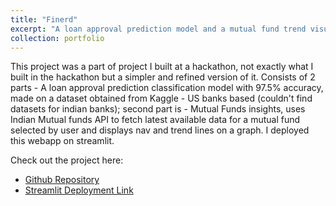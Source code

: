 ```yaml
---
title: "Finerd"
excerpt: "A loan approval prediction model and a mutual fund trend visualisation web app.<br/><img src='/images/finerd.png'>"
collection: portfolio
---
```


This project was a part of project I built at a hackathon, not exactly what I built in the hackathon but a simpler and refined version of it. Consists of 2 parts - A loan approval prediction classification model with 97.5% accuracy, made on a dataset obtained from Kaggle - US banks based (couldn't find datasets for indian banks); second part is - Mutual Funds insights, uses Indian Mutual funds API to fetch latest available data for a mutual fund selected by user and displays nav and trend lines on a graph. I deployed this webapp on streamlit.<br>

Check out the project here: 
- [Github Repository](https://github.com/shvn22k/Finerd)
- [Streamlit Deployment Link](https://finerd-shvn22k.streamlit.app/)

